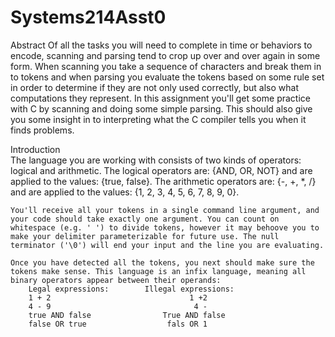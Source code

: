 # Systems214Asst0
Abstract
    Of all the tasks you will need to complete in time or behaviors to encode, scanning and parsing tend to crop up over and over again in some form. When scanning you take a sequence of characters and break them in to tokens and when parsing you evaluate the tokens based on some rule set in order to determine if they are not only used correctly, but also what computations they represent. In this assignment you'll get some practice with C by scanning and doing some simple parsing. This should also give you some insight in to interpreting what the C compiler tells you when it finds problems.

    
    
Introduction    
    The language you are working with consists of two kinds of operators: logical and arithmetic. The logical operators are: {AND, OR, NOT} and are applied to the values: {true, false}. The arithmetic operators are: {-, +, *, /} and are applied to the values: {1, 2, 3, 4, 5, 6, 7, 8, 9, 0}.

    You'll receive all your tokens in a single command line argument, and your code should take exactly one argument. You can count on whitespace (e.g. ' ') to divide tokens, however it may behoove you to make your delimiter parameterizable for future use. The null terminator ('\0') will end your input and the line you are evaluating.
    
    Once you have detected all the tokens, you next should make sure the tokens make sense. This language is an infix language, meaning all binary operators appear between their operands:
        Legal expressions:        Illegal expressions:
        1 + 2                               1 +2
        4 - 9                                4 -
        true AND false                True AND false
        false OR true                  fals OR 1
